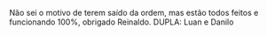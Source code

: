 Não sei o motivo de terem saído da ordem, mas estão todos feitos e funcionando 100%, obrigado Reinaldo.
DUPLA: Luan e Danilo
